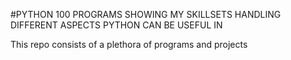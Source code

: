 #PYTHON 100 PROGRAMS SHOWING MY SKILLSETS HANDLING DIFFERENT ASPECTS PYTHON CAN BE USEFUL IN

This repo consists of a plethora of programs and projects
